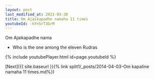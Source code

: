 ```yaml
---
layout: post
last_modified_at: 2021-03-30
title: Om Ajaikapadhe namaha 11 times
youtubeId: -kYn5rT3GrM
---
```

 
 
Om Ajaikapadhe nama 
 
 -  Who is the one among the eleven Rudras 
 
  
 
  
 
 
 
 
 
 


{% include youtubePlayer.html id=page.youtubeId %}
 
[Next]({{ site.baseurl }}{% link  split1/_posts/2014-04-03-Om kapaline namaha 11 times.md%})
 
